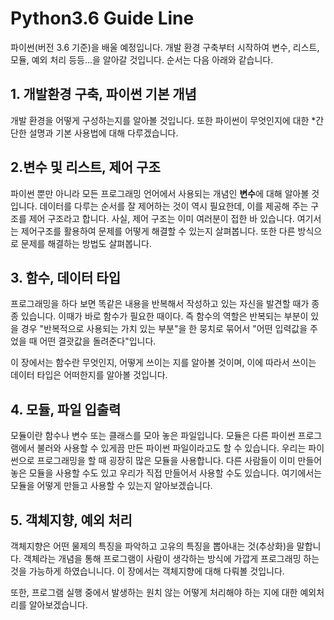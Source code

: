 # Python3.6 Guide Line
파이썬(버전 3.6 기준)을 배울 예정입니다. 개발 환경 구축부터 시작하여 변수, 리스트, 모듈, 예외 처리 등등...을 알아갈 것입니다. 순서는 다음 아래와 같습니다.

## 1. 개발환경 구축, 파이썬 기본 개념
개발 환경을 어떻게 구성하는지를 알아볼 것입니다. 또한 파이썬이 무엇인지에 대한 *간단한 설명과 기본 사용법에 대해 다루겠습니다.

## 2.변수 및 리스트, 제어 구조
파이썬 뿐만 아니라 모든 프로그래밍 언어에서 사용되는 개념인 **변수**에 대해 알아볼 것입니다. 데이터를 다루는 순서를 잘 제어하는 것이 역시 필요한데, 이를 제공해 주는 구조를 제어 구조라고 합니다. 사실, 제어 구조는 이미 여러분이 접한 바 있습니다. 여기서는 제어구조를 활용하여 문제를 어떻게 해결할 수 있는지 살펴봅니다. 또한 다른 방식으로 문제를 해결하는 방법도 살펴봅니다.

## 3. 함수, 데이터 타입
프로그래밍을 하다 보면 똑같은 내용을 반복해서 작성하고 있는 자신을 발견할 때가 종종 있습니다. 이때가 바로 함수가 필요한 때이다. 즉 함수의 역할은 반복되는 부분이 있을 경우 "반복적으로 사용되는 가치 있는 부분"을 한 뭉치로 묶어서 "어떤 입력값을 주었을 때 어떤 결괏값을 돌려준다"입니다.

이 장에서는 함수란 무엇인지, 어떻게 쓰이는 지를 알아볼 것이며, 이에 따라서 쓰이는 데이터 타입은 어떠한지를 알아볼 것입니다.

## 4. 모듈, 파일 입출력
모듈이란 함수나 변수 또는 클래스를 모아 놓은 파일입니다. 모듈은 다른 파이썬 프로그램에서 불러와 사용할 수 있게끔 만든 파이썬 파일이라고도 할 수 있습니다. 우리는 파이썬으로 프로그래밍을 할 때 굉장히 많은 모듈을 사용합니다. 다른 사람들이 이미 만들어 놓은 모듈을 사용할 수도 있고 우리가 직접 만들어서 사용할 수도 있습니다. 여기에서는 모듈을 어떻게 만들고 사용할 수 있는지 알아보겠습니다.

## 5. 객체지향, 예외 처리
객체지향은 어떤 물제의 특징을 파악하고 고유의 특징을 뽑아내는 것(추상화)을 말합니다. 객체라는 개념을 통해 프로그램이 사람이 생각하는 방식에 가깝게 프로그래밍 하는 것을 가능하게 하였습니니다. 이 장에서는 객체지향에 대해 다뤄볼 것입니다.

또한, 프로그램 실행 중에서 발생하는 원치 않는 어떻게 처리해야 하는 지에 대한 예외처리를 알아보겠습니다.